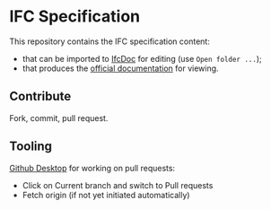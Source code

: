 # IFC Specification

This repository contains the IFC specification content:

- that can be imported to [IfcDoc](https://github.com/buildingSMART/IfcDoc/tree/development) for editing (use `Open folder ...`);
- that produces the [official documentation](https://github.com/bSI-InfraRoom/IFC-Documentation) for viewing.

## Contribute

Fork, commit, pull request.

## Tooling

[Github Desktop](https://desktop.github.com/) for working on pull requests:

- Click on Current branch and switch to Pull requests
- Fetch origin (if not yet initiated automatically)
